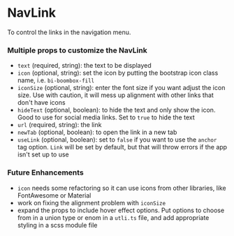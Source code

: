 # NavLink

To control the links in the navigation menu.

### Multiple props to customize the NavLink
- `text` (required, string): the text to be displayed
- `icon` (optional, string): set the icon by putting the bootstrap icon class name, i.e. `bi-boombox-fill`
- `iconSize` (optional, string): enter the font size if you want adjust the icon size. Use with caution, it will mess up alignment with other links that don't have icons
- `hideText` (optional, boolean): to hide the text and only show the icon. Good to use for social media links. Set to `true` to hide the text
- `url` (required, string): the link
- `newTab` (optional, boolean): to open the link in a new tab
- `useLink` (optional, boolean): set to `false` if you want to use the `anchor` tag option. `Link` will be set by default, but that will throw errors if the app isn't set up to use 

### Future Enhancements
- `icon` needs some refactoring so it can use icons from other libraries, like FontAwesome or Material
- work on fixing the alignment problem with `iconSize`
- expand the props to include hover effect options. Put options to choose from in a union type or enom in a `utli.ts` file, and add appropriate styling in a scss module file